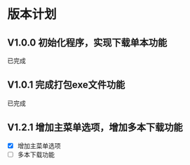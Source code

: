 # 版本计划

## V1.0.0 初始化程序，实现下载单本功能

已完成

## V1.0.1 完成打包exe文件功能

已完成

## V1.2.1 增加主菜单选项，增加多本下载功能

-[x] 增加主菜单选项
-[ ] 多本下载功能
